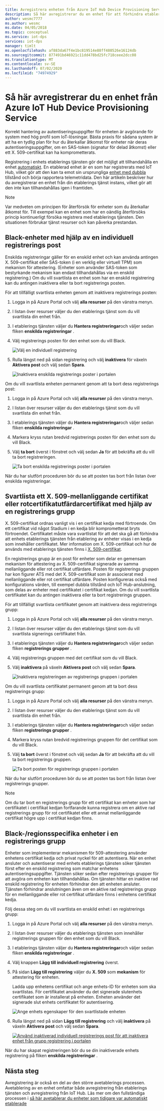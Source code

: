 ```yaml
---
title: Avregistrera enheten från Azure IoT Hub Device Provisioning Service
description: Så här avregistrerar du en enhet för att förhindra etablering via Azure IoT Hub Device Provisioning Service (DPS)
author: wesmc7777
ms.author: wesmc
ms.date: 04/05/2018
ms.topic: conceptual
ms.service: iot-dps
services: iot-dps
manager: timlt
ms.openlocfilehash: af883da67f4e1bc819514e88ff480526e16124db
ms.sourcegitcommit: 877491bd46921c11dd478bd25fc718ceee2dcc08
ms.translationtype: MT
ms.contentlocale: sv-SE
ms.lasthandoff: 07/02/2020
ms.locfileid: "74974929"
---
```

# <a name="how-to-disenroll-a-device-from-azure-iot-hub-device-provisioning-service"></a>Så här avregistrerar du en enhet från Azure IoT Hub Device Provisioning Service

Korrekt hantering av autentiseringsuppgifter för enheten är avgörande för system med hög profil som IoT-lösningar. Bästa praxis för sådana system är att ha en tydlig plan för hur du återkallar åtkomst för enheter när deras autentiseringsuppgifter, om en SAS-token (signatur för delad åtkomst) eller ett X. 509-certifikat kan ha komprometterats. 

Registrering i enhets etablerings tjänsten gör det möjligt att tillhandahålla en enhet [automatiskt](concepts-auto-provisioning.md). En etablerad enhet är en som har registrerats med IoT Hub, vilket gör att den kan ta emot sin ursprungliga [enhet med dubbla](~/articles/iot-hub/iot-hub-devguide-device-twins.md) tillstånd och börja rapportera telemetridata. Den här artikeln beskriver hur du avregistrerar en enhet från din etablerings tjänst instans, vilket gör att den inte kan tillhandahållas igen i framtiden.

> [!NOTE] 
> Var medveten om principen för återförsök för enheter som du återkallar åtkomst för. Till exempel kan en enhet som har en oändlig återförsöks princip kontinuerligt försöka registrera med etablerings tjänsten. Den situationen förbrukar tjänst resurser och kan påverka prestandan.

## <a name="blacklist-devices-by-using-an-individual-enrollment-entry"></a>Black-enheter med hjälp av en individuell registrerings post

Enskilda registreringar gäller för en enskild enhet och kan använda antingen X. 509-certifikat eller SAS-token (i en verklig eller virtuell TPM) som mekanism för attestering. (Enheter som använder SAS-token som bestyrkande mekanism kan endast tillhandahållas via en enskild registrering.) Om du vill svartlista en enhet som har en enskild registrering kan du antingen inaktivera eller ta bort registrerings posten. 

För att tillfälligt svartlista enheten genom att inaktivera registrerings posten: 

1. Logga in på Azure Portal och välj **alla resurser** på den vänstra menyn.
2. I listan över resurser väljer du den etablerings tjänst som du vill svartlista din enhet från.
3. I etablerings tjänsten väljer du **Hantera registreringar**och väljer sedan fliken **enskilda registreringar** .
4. Välj registrerings posten för den enhet som du vill Black. 

    ![Välj en individuell registrering](./media/how-to-revoke-device-access-portal/select-individual-enrollment.png)

5. Rulla längst ned på sidan registrering och välj **inaktivera** för växeln **Aktivera post** och välj sedan **Spara**.  

   ![Inaktivera enskilda registrerings poster i portalen](./media/how-to-revoke-device-access-portal/disable-individual-enrollment.png)

Om du vill svartlista enheten permanent genom att ta bort dess registrerings post:

1. Logga in på Azure Portal och välj **alla resurser** på den vänstra menyn.
2. I listan över resurser väljer du den etablerings tjänst som du vill svartlista din enhet från.
3. I etablerings tjänsten väljer du **Hantera registreringar**och väljer sedan fliken **enskilda registreringar** .
4. Markera kryss rutan bredvid registrerings posten för den enhet som du vill Black. 
5. Välj **ta bort** överst i fönstret och välj sedan **Ja** för att bekräfta att du vill ta bort registreringen. 

   ![Ta bort enskilda registrerings poster i portalen](./media/how-to-revoke-device-access-portal/delete-individual-enrollment.png)


När du har slutfört proceduren bör du se att posten tas bort från listan över enskilda registreringar.  

## <a name="blacklist-an-x509-intermediate-or-root-ca-certificate-by-using-an-enrollment-group"></a>Svartlista ett X. 509-mellanliggande certifikat eller rotcertifikatutfärdarcertifikat med hjälp av en registrerings grupp

X. 509-certifikat ordnas vanligt vis i en certifikat kedja med förtroende. Om ett certifikat vid något Stadium i en kedja blir komprometterat bryts förtroendet. Certifikatet måste vara svartlistat för att det ska gå att förhindra att enhets etablerings tjänsten från etablering av enheter visas i en kedja som innehåller certifikatet. Mer information om X. 509-certifikat och hur de används med etablerings tjänsten finns i [X. 509-certifikat](./concepts-security.md#x509-certificates). 

En registrerings grupp är en post för enheter som delar en gemensam mekanism för attestering av X. 509-certifikat signerade av samma mellanliggande eller rot certifikat utfärdare. Posten för registrerings gruppen har kon figurer ATS med det X. 509-certifikat som är associerat med mellanliggande eller rot certifikat utfärdare. Posten konfigureras också med konfigurations värden, till exempel dubbla tillstånd och IoT Hub-anslutning, som delas av enheter med certifikatet i certifikat kedjan. Om du vill svartlista certifikatet kan du antingen inaktivera eller ta bort registrerings gruppen.

För att tillfälligt svartlista certifikatet genom att inaktivera dess registrerings grupp: 

1. Logga in på Azure Portal och välj **alla resurser** på den vänstra menyn.
2. I listan över resurser väljer du den etablerings tjänst som du vill svartlista signerings certifikatet från.
3. I etablerings tjänsten väljer du **Hantera registreringar**och väljer sedan fliken **registrerings grupper** .
4. Välj registrerings gruppen med det certifikat som du vill Black.
5. Välj **inaktivera** på växeln **Aktivera post** och välj sedan **Spara**.  

   ![Inaktivera registreringen av registrerings gruppen i portalen](./media/how-to-revoke-device-access-portal/disable-enrollment-group.png)

    
Om du vill svartlista certifikatet permanent genom att ta bort dess registrerings grupp:

1. Logga in på Azure Portal och välj **alla resurser** på den vänstra menyn.
2. I listan över resurser väljer du den etablerings tjänst som du vill svartlista din enhet från.
3. I etablerings tjänsten väljer du **Hantera registreringar**och väljer sedan fliken **registrerings grupper** .
4. Markera kryss rutan bredvid registrerings gruppen för det certifikat som du vill Black. 
5. Välj **ta bort** överst i fönstret och välj sedan **Ja** för att bekräfta att du vill ta bort registrerings gruppen. 

   ![Ta bort posten för registrerings gruppen i portalen](./media/how-to-revoke-device-access-portal/delete-enrollment-group.png)

När du har slutfört proceduren bör du se att posten tas bort från listan över registrerings grupper.  

> [!NOTE]
> Om du tar bort en registrerings grupp för ett certifikat kan enheter som har certifikatet i certifikat kedjan fortfarande kunna registrera om en aktive rad registrerings grupp för rot certifikatet eller ett annat mellanliggande certifikat högre upp i certifikat kedjan finns.

## <a name="blacklist-specific-devices-in-an-enrollment-group"></a>Black-/regionsspecifika enheter i en registrerings grupp

Enheter som implementerar mekanismen för 509-attestering använder enhetens certifikat kedja och privat nyckel för att autentisera. När en enhet ansluter och autentiserar med enhets etablerings tjänsten söker tjänsten först efter en enskild registrering som matchar enhetens autentiseringsuppgifter. Tjänsten söker sedan efter registrerings grupper för att avgöra om enheten kan tillhandahållas. Om tjänsten hittar en inaktive rad enskild registrering för enheten förhindrar den att enheten ansluter. Tjänsten förhindrar anslutningen även om en aktive rad registrerings grupp för en mellanliggande eller rot certifikat utfärdare finns i enhetens certifikat kedja. 

Följ dessa steg om du vill svartlista en enskild enhet i en registrerings grupp:

1. Logga in på Azure Portal och välj **alla resurser** på den vänstra menyn.
2. I listan över resurser väljer du etablerings tjänsten som innehåller registrerings gruppen för den enhet som du vill Black.
3. I etablerings tjänsten väljer du **Hantera registreringar**och väljer sedan fliken **enskilda registreringar** .
4. Välj knappen **Lägg till individuell registrering** överst. 
5. På sidan **Lägg till registrering** väljer du **X. 509** som **mekanism** för attestering för enheten.

    Ladda upp enhetens certifikat och ange enhets-ID för enheten som ska svartlistas. För certifikatet använder du det signerade slutenhets certifikatet som är installerat på enheten. Enheten använder det signerade slut enhets certifikatet för autentisering.

    ![Ange enhets egenskaper för den svartlistade enheten](./media/how-to-revoke-device-access-portal/disable-individual-enrollment-in-enrollment-group-1.png)

6. Rulla längst ned på sidan **Lägg till registrering** och välj **inaktivera** på växeln **Aktivera post** och välj sedan **Spara**. 

    [![Använd inaktiverad individuell registrerings post för att inaktivera enhet från grupp registrering i portalen](./media/how-to-revoke-device-access-portal/disable-individual-enrollment-in-enrollment-group.png)](./media/how-to-revoke-device-access-portal/disable-individual-enrollment-in-enrollment-group.png#lightbox)

När du har skapat registreringen bör du se din inaktiverade enhets registrering på fliken **enskilda registreringar** . 

## <a name="next-steps"></a>Nästa steg

Avregistrering är också en del av den större avetablerings processen. Avetablering av en enhet omfattar både avregistrering från etablerings tjänsten och avregistrering från IoT Hub. Läs mer om den fullständiga processen i [så här avetablerar du enheter som tidigare var automatiskt etablerade](how-to-unprovision-devices.md) 

